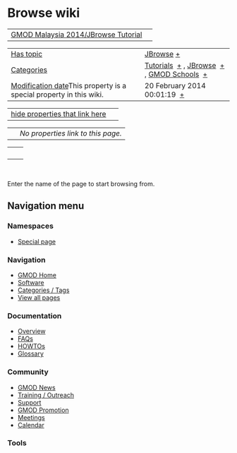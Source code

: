



<span id="top"></span>




# <span dir="auto">Browse wiki</span>






|  |  |
|----|----|
| [GMOD Malaysia 2014/JBrowse Tutorial](/wiki/GMOD_Malaysia_2014/JBrowse_Tutorial "GMOD Malaysia 2014/JBrowse Tutorial") |  |

|  |  |
|----|----|
| [Has topic](/wiki/Property%3AHas_topic "Property:Has topic") | <span class="smwb-value">[JBrowse](/wiki/JBrowse "JBrowse") <span class="smwbrowse">[+](/wiki/Special%253ABrowse/JBrowse "Special%253ABrowse/JBrowse")</span></span> |
| [Categories](/wiki/Special%3ACategories "Special%3ACategories") | <span class="smwb-value">[Tutorials](/wiki/Category%3ATutorials "Category%3ATutorials")  <span class="smwsearch">[+](/wiki/Special%3ASearchByProperty/Tutorials "Special%3ASearchByProperty/Tutorials")</span></span> , <span class="smwb-value">[JBrowse](/wiki/Category%3AJBrowse "Category%3AJBrowse")  <span class="smwsearch">[+](/wiki/Special%3ASearchByProperty/JBrowse "Special%3ASearchByProperty/JBrowse")</span></span> , <span class="smwb-value">[GMOD Schools](/wiki/Category%3AGMOD_Schools "Category%3AGMOD Schools")  <span class="smwsearch">[+](/wiki/Special%3ASearchByProperty/GMOD-20Schools "Special%3ASearchByProperty/GMOD-20Schools")</span></span> |
| <span class="smw-highlighter" data-type="1" state="inline" data-title="Property"><span class="smwbuiltin">[Modification date](/wiki/Property:Modification_date "Property:Modification date")</span><span class="smwttcontent">This property is a special property in this wiki.</span></span> | <span class="smwb-value">20 February 2014 00:01:19  <span class="smwsearch">[+](/wiki/Special%3ASearchByProperty/Modification-20date/20-20February-202014-2000:01:19 "Special%3ASearchByProperty/Modification-20date/20-20February-202014-2000:01:19")</span></span> |

<span id="smw_browse_incoming"></span>

|  |  |
|----|----|
| [hide properties that link here](/mediawiki/index.php?title=Special:Browse&offset=0&dir=out&article=GMOD+Malaysia+2014%2FJBrowse+Tutorial)  |  |

|     |                                    |
|-----|------------------------------------|
|     | *No properties link to this page.* |

|     |     |
|-----|-----|
|     |     |

 

Enter the name of the page to start browsing from.  








## Navigation menu



### Namespaces

- <span id="ca-nstab-special">[Special
  page](/wiki/Special%253ABrowse/GMOD-20Malaysia-202014-2FJBrowse-20Tutorial "This is a special page, you cannot edit the page itself")</span>






### Navigation



- <span id="n-GMOD-Home">[GMOD Home](/wiki/Main_Page)</span>
- <span id="n-Software">[Software](/wiki/GMOD_Components)</span>
- <span id="n-Categories-.2F-Tags">[Categories /
  Tags](/wiki/Categories)</span>
- <span id="n-View-all-pages">[View all
  pages](/wiki/Special:AllPages)</span>




### Documentation



- <span id="n-Overview">[Overview](/wiki/Overview)</span>
- <span id="n-FAQs">[FAQs](/wiki/Category%3AFAQ)</span>
- <span id="n-HOWTOs">[HOWTOs](/wiki/Category%3AHOWTO)</span>
- <span id="n-Glossary">[Glossary](/wiki/Glossary)</span>




### Community



- <span id="n-GMOD-News">[GMOD News](/wiki/GMOD_News)</span>
- <span id="n-Training-.2F-Outreach">[Training /
  Outreach](/wiki/Training_and_Outreach)</span>
- <span id="n-Support">[Support](/wiki/Support)</span>
- <span id="n-GMOD-Promotion">[GMOD
  Promotion](/wiki/GMOD_Promotion)</span>
- <span id="n-Meetings">[Meetings](/wiki/Meetings)</span>
- <span id="n-Calendar">[Calendar](/wiki/Calendar)</span>




### Tools












<!-- -->




